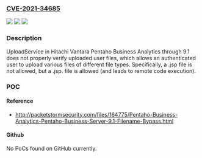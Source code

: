 ### [CVE-2021-34685](https://cve.mitre.org/cgi-bin/cvename.cgi?name=CVE-2021-34685)
![](https://img.shields.io/static/v1?label=Product&message=n%2Fa&color=blue)
![](https://img.shields.io/static/v1?label=Version&message=n%2Fa&color=blue)
![](https://img.shields.io/static/v1?label=Vulnerability&message=n%2Fa&color=brighgreen)

### Description

UploadService in Hitachi Vantara Pentaho Business Analytics through 9.1 does not properly verify uploaded user files, which allows an authenticated user to upload various files of different file types. Specifically, a .jsp file is not allowed, but a .jsp. file is allowed (and leads to remote code execution).

### POC

#### Reference
- http://packetstormsecurity.com/files/164775/Pentaho-Business-Analytics-Pentaho-Business-Server-9.1-Filename-Bypass.html

#### Github
No PoCs found on GitHub currently.

